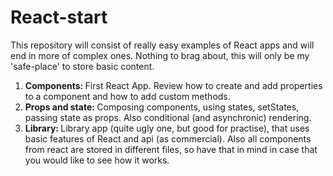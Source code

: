 # React-start
This repository will consist of really easy examples of React apps and will end in more of complex ones. Nothing to brag about, this will only be my 'safe-place' to store basic content. 

1) <b>Components: </b> First React App. Review how to create and add properties to a component and how to add custom methods.
2) <b>Props and state: </b> Composing components, using states, setStates, passing state as props. Also conditional (and asynchronic) rendering. 
3) <b>Library: </b>Library app (quite ugly one, but good for practise), that uses basic features of React and api (as commercial). Also all components from react are stored in different files, so have that in mind in case that you would like to see how it works.
